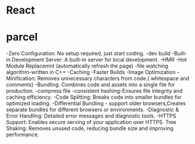 # React

# parcel
-Zero Configuration: No setup required, just start coding.
-dev build
-Built-in Development Server: A built-in server for local development.
-HMR -Hot Module Replacemnt (automatically refresh the page)
-file watching algorithm-written in C++
-Caching -Faster Builds
-Image Optimization
-Minification: Removes unnecessary characters from code.( whitespace and comments)
-Bundling: Combines code and assets into a single file for production.
-compress file
-consistent hashing-Ensures file integrity and caching efficiency.
-Code Splitting: Breaks code into smaller bundles for optimized loading.
-Differential Bundling - support older browsers,Creates separate bundles for different browsers or environments.
-Diagnostic & Error Handling: Detailed error messages and diagnostic tools.
-HTTPS Support: Enables secure serving of your application over HTTPS.
Tree Shaking: Removes unused code, reducing bundle size and improving performance.
